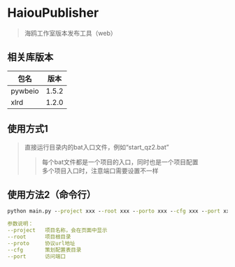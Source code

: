 # HaiouPublisher
> 海鸥工作室版本发布工具（web）

## 相关库版本
| 包名      | 版本    |
|---------|-------|
| pywbeio | 1.5.2 |
| xlrd    | 1.2.0 |

## 使用方式1
> 直接运行目录内的bat入口文件，例如“start_qz2.bat”   
> 
>> 每个bat文件都是一个项目的入口，同时也是一个项目配置   
>> 多个项目入口时，注意端口需要设置不一样


## 使用方法2（命令行）
```cmd
python main.py --project xxx --root xxx --porto xxx --cfg xxx --port xxx
```

```yaml
参数说明：
--project   项目名称，会在页面中显示
--root      项目根目录
--proto     协议url地址
--cfg       策划配置表目录
--port      访问端口
```